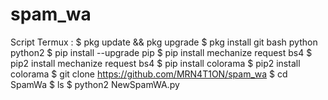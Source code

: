 # spam_wa
Script Termux : $ pkg update &amp;&amp; pkg upgrade $ pkg install git bash python python2 $ pip install --upgrade pip $ pip install mechanize request bs4 $ pip2 install mechanize request bs4 $ pip install colorama $ pip2 install colorama $ git clone https://github.com/MRN4T1ON/spam_wa $ cd SpamWa $ ls $ python2 NewSpamWA.py
